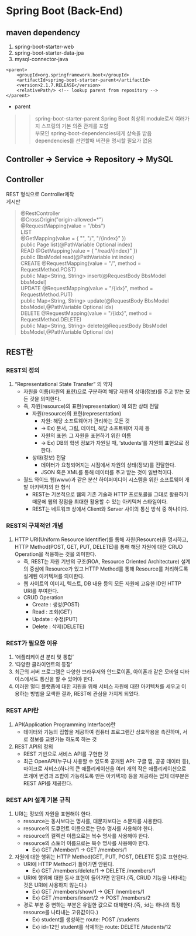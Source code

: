 # Spring Boot (Back-End)
## maven dependency
1. spring-boot-starter-web  
1. spring-boot-starter-data-jpa  
1. mysql-connector-java  
```
<parent>
    <groupId>org.springframework.boot</groupId>
    <artifactId>spring-boot-starter-parent</artifactId>
    <version>2.1.7.RELEASE</version>
    <relativePath/> <!-- lookup parent from repository -->
</parent>
```
+ parent
>>spring-boot-starter-parent
Spring Boot 최상위 module로서 여러가지 스프링의 기본 의존 관계를 포함  
부모인 spring-boot-dependencies에게 상속을 받음  
dependencies를 선언할때 버전을 명시할 필요가 없음  
## Controller -> Service -> Repository -> MySQL
## Controller
REST 형식으로 Controller제작  
게시판
>@RestController  
@CrossOrigin("origin-allowed=*")  
@RequestMapping(value = "/bbs")  
LIST  
>@GetMapping(value = { "", "/", "/{index}" })  
public Page<BbsModel> list(@PathVariable Optional<Integer> index)  
READ
>@GetMapping(value = { "/read/{index}" })  
public BbsModel read(@PathVariable int index)  
CREATE
>@RequestMapping(value = "/", method = RequestMethod.POST)  
public Map<String, String> insert(@RequestBody BbsModel bbsModel)  
UPDATE
>@RequestMapping(value = "/{idx}", method = RequestMethod.PUT)  
public Map<String, String> update(@RequestBody BbsModel bbsModel,@PathVariable Optional<Integer> idx)  
DELETE
>@RequestMapping(value = "/{idx}", method = RequestMethod.DELETE)  
public Map<String, String> delete(@RequestBody BbsModel bbsModel,@PathVariable Optional<Integer> idx)  
## REST란
### REST의 정의
1. “Representational State Transfer” 의 약자
    + 자원을 이름(자원의 표현)으로 구분하여 해당 자원의 상태(정보)를 주고 받는 모든 것을 의미한다.
    + 즉, 자원(resource)의 표현(representation) 에 의한 상태 전달
        - 자원(resource)의 표현(representation)
            * 자원: 해당 소프트웨어가 관리하는 모든 것
            * -> Ex) 문서, 그림, 데이터, 해당 소프트웨어 자체 등
            * 자원의 표현: 그 자원을 표현하기 위한 이름
            * -> Ex) DB의 학생 정보가 자원일 때, ‘students’를 자원의 표현으로 정한다.
        - 상태(정보) 전달
            * 데이터가 요청되어지는 시점에서 자원의 상태(정보)를 전달한다.
            * JSON 혹은 XML를 통해 데이터를 주고 받는 것이 일반적이다.
    + 월드 와이드 웹(www)과 같은 분산 하이퍼미디어 시스템을 위한 소프트웨어 개발 아키텍처의 한 형식
        - REST는 기본적으로 웹의 기존 기술과 HTTP 프로토콜을 그대로 활용하기 때문에 웹의 장점을 최대한 활용할 수 있는 아키텍처 스타일이다.
        - REST는 네트워크 상에서 Client와 Server 사이의 통신 방식 중 하나이다.
### REST의 구체적인 개념
1. HTTP URI(Uniform Resource Identifier)를 통해 자원(Resource)을 명시하고, HTTP Method(POST, GET, PUT, DELETE)를 통해 해당 자원에 대한 CRUD Operation을 적용하는 것을 의미한다.
    + 즉, REST는 자원 기반의 구조(ROA, Resource Oriented Architecture) 설계의 중심에 Resource가 있고 HTTP Method를 통해 Resource를 처리하도록 설계된 아키텍쳐를 의미한다.
    + 웹 사이트의 이미지, 텍스트, DB 내용 등의 모든 자원에 고유한 ID인 HTTP URI를 부여한다.
    + CRUD Operation
        - Create : 생성(POST)
        - Read : 조회(GET)
        - Update : 수정(PUT)
        - Delete : 삭제(DELETE)
### REST가 필요한 이유
1. ‘애플리케이션 분리 및 통합’  
1. ‘다양한 클라이언트의 등장’  
1. 최근의 서버 프로그램은 다양한 브라우저와 안드로이폰, 아이폰과 같은 모바일 디바이스에서도 통신을 할 수 있어야 한다.  
1. 이러한 멀티 플랫폼에 대한 지원을 위해 서비스 자원에 대한 아키텍처를 세우고 이용하는 방법을 모색한 결과, REST에 관심을 가지게 되었다.  
### REST API란
1. API(Application Programming Interface)란  
    + 데이터와 기능의 집합을 제공하여 컴퓨터 프로그램간 상호작용을 촉진하며, 서로 정보를 교환가능 하도록 하는 것
1. REST API의 정의
    + REST 기반으로 서비스 API를 구현한 것
    + 최근 OpenAPI(누구나 사용할 수 있도록 공개된 API: 구글 맵, 공공 데이터 등), 마이크로 서비스(하나의 큰 애플리케이션을 여러 개의 작은 애플리케이션으로 쪼개어 변경과 조합이 가능하도록 만든 아키텍처) 등을 제공하는 업체 대부분은 REST API를 제공한다.
### REST API 설계 기본 규칙
1. URI는 정보의 자원을 표현해야 한다.
    + resource는 동사보다는 명사를, 대문자보다는 소문자를 사용한다.
    + resource의 도큐먼트 이름으로는 단수 명사를 사용해야 한다.
    + resource의 컬렉션 이름으로는 복수 명사를 사용해야 한다.
    + resource의 스토어 이름으로는 복수 명사를 사용해야 한다.
        - Ex) GET /Member/1 -> GET /members/1
1. 자원에 대한 행위는 HTTP Method(GET, PUT, POST, DELETE 등)로 표현한다.  
    + URI에 HTTP Method가 들어가면 안된다.
        - Ex) GET /members/delete/1 -> DELETE /members/1
    + URI에 행위에 대한 동사 표현이 들어가면 안된다.(즉, CRUD 기능을 나타내는 것은 URI에 사용하지 않는다.)
        - Ex) GET /members/show/1 -> GET /members/1
        - Ex) GET /members/insert/2 -> POST /members/2
    + 경로 부분 중 변하는 부분은 유일한 값으로 대체한다.(즉, :id는 하나의 특정 resource를 나타내는 고유값이다.)
        - Ex) student를 생성하는 route: POST /students
        - Ex) id=12인 student를 삭제하는 route: DELETE /students/12
